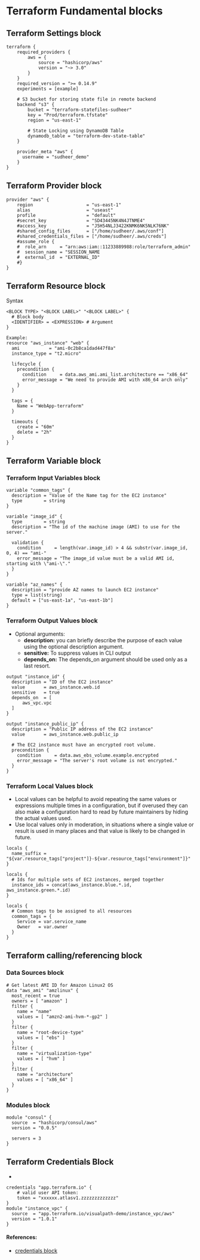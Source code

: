 # Terraform Fundamental blocks

## Terraform Settings block
```
terraform {
    required_providers {
        aws = {
            source = "hashicorp/aws"
            version = "~> 3.0"
        }
    }
    required_version = ">= 0.14.9"
    experiments = [example]
    
    # S3 bucket for storing state file in remote backend
    backend "s3" {
        bucket = "terraform-statefiles-sudheer"
        key = "Prod/terraform.tfstate"
        region = "us-east-1"

        # State Locking using DynamoDB Table
        dynamodb_table = "terraform-dev-state-table"
    }

    provider_meta "aws" {
      username = "sudheer_demo"
    }
}
```

## Terraform Provider block
```
provider "aws" {
    region                    = "us-east-1"
    alias                     = "useast"
    profile                   = "default"
    #secret_key               = "SD43445NK4N4JTNME4"
    #access_key               = "J5H54NLJ3422KNMK6NK5NLK76NK"
    #shared_config_files      = ["/home/sudheer/.aws/conf"]
    #shared_credentials_files = ["/home/sudheer/.aws/creds"]
    #assume_role {
    #  role_arn     = "arn:aws:iam::11233889988:role/terraform_admin"
    #  session_name = "SESSION_NAME
    #  external_id  = "EXTERNAL_ID"
    #}
}
```

## Terraform Resource block
Syntax
```
<BLOCK TYPE> "<BLOCK LABEL>" "<BLOCK LABEL>" {
  # Block body
  <IDENTIFIER> = <EXPRESSION> # Argument
}
```
```
Example:
resource "aws_instance" "web" {
  ami           = "ami-0c2b8ca1dad447f8a"
  instance_type = "t2.micro"

  lifecycle {
    precondition {
      condition     = data.aws_ami.ami_list.architecture == "x86_64"
      error_message = "We need to provide AMI with x86_64 arch only"
    }
  }

  tags = {
    Name = "WebApp-terraform"
  }

  timeouts {
    create = "60m"
    delete = "2h"
  }
}
```

## Terraform Variable block
### Terraform Input Variables block
```
variable "common_tags" {
  description = "Value of the Name tag for the EC2 instance"
  type        = string
}

variable "image_id" {
  type        = string
  description = "The id of the machine image (AMI) to use for the server."

  validation {
    condition     = length(var.image_id) > 4 && substr(var.image_id, 0, 4) == "ami-"
    error_message = "The image_id value must be a valid AMI id, starting with \"ami-\"."
  }
}

variable "az_names" {
  description = "provide AZ names to launch EC2 instance"
  type = list(string)
  default = ["us-east-1a", "us-east-1b"]
}
```

### Terraform Output Values block
- Optional arguments:
  - **description:** you can briefly describe the purpose of each value using the optional description argument.
  - **sensitive:** To suppress values in CLI output
  - **depends_on:** The depends_on argument should be used only as a last resort.
```
output "instance_id" {
  description = "ID of the EC2 instance"
  value       = aws_instance.web.id
  sensitive   = true
  depends_on  = [
      aws_vpc.vpc
  ]
}

output "instance_public_ip" {
  description = "Public IP address of the EC2 instance"
  value       = aws_instance.web.public_ip

  # The EC2 instance must have an encrypted root volume.
  precondition {
    condition     = data.aws_ebs_volume.example.encrypted
    error_message = "The server's root volume is not encrypted."
  }
}
```

### Terraform Local Values block
- Local values can be helpful to avoid repeating the same values or expressions multiple times in a configuration, but if overused they can also make a configuration hard to read by future maintainers by hiding the actual values used.
- Use local values only in moderation, in situations where a single value or result is used in many places and that value is likely to be changed in future.
```
locals {
  name_suffix = "${var.resource_tags["project"]}-${var.resource_tags["environment"]}"
}

locals {
  # Ids for multiple sets of EC2 instances, merged together
  instance_ids = concat(aws_instance.blue.*.id, aws_instance.green.*.id)
}

locals {
  # Common tags to be assigned to all resources
  common_tags = {
    Service = var.service_name
    Owner   = var.owner
  }
}
```

## Terraform calling/referencing block
### Data Sources block
```
# Get latest AMI ID for Amazon Linux2 OS
data "aws_ami" "amzlinux" {
  most_recent = true
  owners = [ "amazon" ]
  filter {
    name = "name"
    values = [ "amzn2-ami-hvm-*-gp2" ]
  }
  filter {
    name = "root-device-type"
    values = [ "ebs" ]
  }
  filter {
    name = "virtualization-type"
    values = [ "hvm" ]
  }
  filter {
    name = "architecture"
    values = [ "x86_64" ]
  }
}
```
### Modules block
```
module "consul" {
  source  = "hashicorp/consul/aws"
  version = "0.0.5"

  servers = 3
}
```

## Terraform Credentials Block
- 
```
credentials "app.terraform.io" {
    # valid user API token:
    token = "xxxxxx.atlasv1.zzzzzzzzzzzzz"
}
module "instance_vpc" {
  source  = "app.terraform.io/visualpath-demo/instance_vpc/aws"
  version = "1.0.1"
}
```

#### References:
- [credentials block](https://www.terraform.io/docs/cli/config/config-file.html)